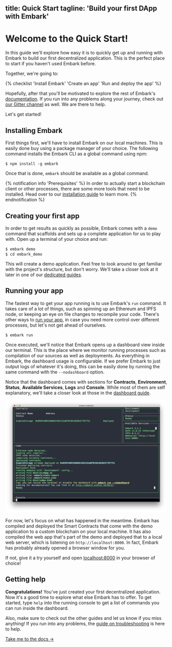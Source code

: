 title: Quick Start
tagline: 'Build your first DApp with Embark'
---

# Welcome to the Quick Start!

In this guide we'll explore how easy it is to quickly get up and running with Embark to build our first decentralized application. This is the perfect place to start if you haven't used Embark before.

Together, we're going to:

{% checklist 'Install Embark' 'Create an app' 'Run and deploy the app' %}

Hopefully, after that you'll be motivated to explore the rest of Embark's [documentation](/docs/overview.html). If you run into any problems along your journey, check out [our Gitter channel](https://gitter.im/embark-framework/Lobby) as well. We are there to help.

Let's get started!

## Installing Embark

First things first, we'll have to install Embark on our local machines. This is easily done buy using a package manager of your choice. The following command installs the Embark CLI as a global command using npm:

```
$ npm install -g embark
```

Once that is done, `embark` should be available as a global command.

{% notification info 'Prerequisites' %}
In order to actually start a blockchain client or other processes, there are some
more tools that need to be installed. Head over to our [installation guide](/docs/installation.html) to learn more.
{% endnotification %}

## Creating your first app

In order to get results as quickly as possible, Embark comes with a `demo` command that scaffolds and sets up a complete application for us to play with. Open up a terminal of your choice and run:

```
$ embark demo
$ cd embark_demo
```

This will create a demo application. Feel free to look around to get familiar with the project's structure, but don't worry. We'll take a closer look at it later in one of our [dedicated guides](structure.html).

## Running your app

The fastest way to get your app running is to use Embark's `run` command. It takes care of a lot of things, such as spinning up an Ethereum and IPFS node, or keeping an eye on file changes to recompile your code. There's other ways to [run your app](running_apps.html), in case you need more control over different processes, but let's not get ahead of ourselves.

```
$ embark run
```

Once executed, we'll notice that Embark opens up a dashboard view inside our terminal. This is the place where we monitor running processes such as compilation of our sources as well as deployments. As everything in Embark, the dashboard usage is configurable. If we prefer Embark to just output logs of whatever it's doing, this can be easily done by running the same command with the `--nodashboard` option.

Notice that the dashboard comes with sections for **Contracts**, **Environment**, **Status**, **Available Services**, **Logs** and **Console**. While most of them are self explanatory, we'll take a closer look at those in the [dashboard guide](dashboard.html).

![Dashboard](/assets/images/embark-dashboard.png)

For now, let's focus on what has happened in the meantime. Embark has compiled and deployed the Smart Contracts that come with the demo application to a custom blockchain on your local machine. It has also compiled the web app that's part of the demo and deployed that to a local web server, which is listening on `http://localhost:8000`. In fact, Embark has probably already opened a browser window for you. 

If not, give it a try yourself and open [localhost:8000](http://localhost:8000) in your browser of choice!

## Getting help

**Congratulations!** You've just created your first decentralized application. Now it's a good time to explore what else Embark has to offer. To get started, type `help` into the running console to get a list of commands you can run inside the dashboard.

Also, make sure to check out the other guides and let us know if you miss anything! If you run into any problems, the [guide on troubleshooting](troubleshooting.html) is here to help.

<div class="o-container o-distance-l o-center">
  <a href="/docs/overview.html" class="c-button" title="Take me to the docs">Take me to the docs &rarr;</a>
</div>
